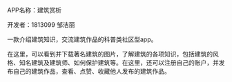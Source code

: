 APP名称：建筑赏析

开发者：1813099 邹洁丽

一款介绍建筑知识，交流建筑作品的科普类社区型app。

在这里，可以看到并下载著名建筑的图片，了解建筑的各项知识，包括建筑的风格、知名建筑及建筑师、如何保护建筑等。在这里，还可以注册自己的账户，并发布自己的建筑作品，查看、点赞、收藏他人发布的建筑作品。